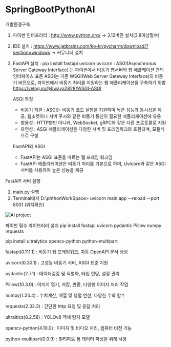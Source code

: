 # SpringBootPythonAI

개발환경구축
1. 파이썬 인터프리터 : http://www.python.org/ -> 3.12버전 설치(3.8이상필수)
2. IDE 설치 : https://www.jetbrains.com/ko-kr/pycharm/download/?section=windows -> 커뮤니티 설치
3. FastAPI 설치 : pip install fastapi uvicorn
   uvicorn : ASGI(Asynchronus Server Gateway Interface) 는 파이썬에서 비동기 웹서버와 웹 애플케이션 간의 인터페이스 표준
   ASGI는 기존 WSGI(Web Server Gateway Interface)의 비동기 버전으로, 파이썬에서 비동기 처리를 지원하는 웹 애플리케이션을 구축하기 위함
   https://velog.io/@hwaya2828/WSGI-ASGI

   ASGI 특징
   - 비동기 지원 : ASGI는 비동기 코드 실행을 지원하며 높은 성능과 동시성을 제공, 웹소켓이나 서버 푸시와 같은 비동기 통신이 필요한 애플리케이션에 유용
   - 범용성 : HTTP뿐만 아니라, WebSocket, gRPC와 같은 다른 프로토콜로 지원
   - 유연성 : ASGI 애플리케이션은 다양한 서버 및 프레임워크와 호환되며, 모듈식으로 구성

   FastAPI와 ASGI
   - FastAPI는 ASGI 표준을 따르는 웹 프레임 워크임
   - FastAPI 애플리케이션은 비동기 처리를 기본으로 하며, Uvicorn과 같은 ASGI 서버를 사용하여 높은 성능을 제공
  
FastAPI 서버 실행
1. main.py 실행
2. Terminal에서 D:\phthonWorkSpace> uvicorn main:app --reload --port 8001 (위치확인)


![AI project](https://github.com/user-attachments/assets/2a93ded9-4075-48dd-a8b0-2ed79e97df97)

파이썬 필수 라이브러리 설치
pip install fastapi uvicorn pydantic Pillow numpy requests

pip install ultralytics opencv-python python-multipart


fastapi(0.111.1) : 비동기 웹 프레임워크, 자동 OpenAPI 문서 생성

uvicorn(0.30.1) : 고성능 비동기 서버, ASGI 표준 지원

pydantic(2.7.1) : 데이터검증 및 직렬화, 타입 힌팅, 설정 관리

Pillow(10.3.0) : 이미지 열기, 저장, 변환, 다양한 이미지 처리 작업

numpy(1.24.4) : 수치계산, 배열 및 행렬 연산, 다양한 수학 함수

requests(2.32.3) : 간단한 http 요청 및 응답 처리

ultraltics(8.2.58) : YOLOv8 객체 탐지 모델

opencv-python(4.10.0) : 이미지 및 비디오 처리, 컴퓨터 비전 기능

python-multipart(0.0.9) : 멀티파트 폼 데이터 파싱을 위해 사용
